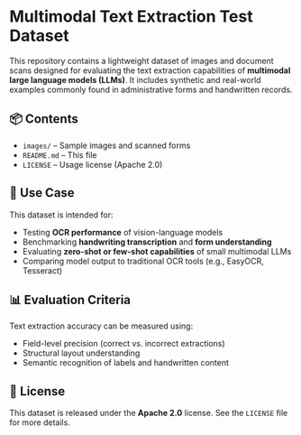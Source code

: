 # Multimodal Text Extraction Test Dataset

This repository contains a lightweight dataset of images and document scans designed for evaluating the text extraction capabilities of **multimodal large language models (LLMs)**. It includes synthetic and real-world examples commonly found in administrative forms and handwritten records.

## 📦 Contents

- `images/` – Sample images and scanned forms  
- `README.md` – This file  
- `LICENSE` – Usage license (Apache 2.0)

## 🧪 Use Case

This dataset is intended for:
- Testing **OCR performance** of vision-language models  
- Benchmarking **handwriting transcription** and **form understanding**  
- Evaluating **zero-shot or few-shot capabilities** of small multimodal LLMs  
- Comparing model output to traditional OCR tools (e.g., EasyOCR, Tesseract)

## 📊 Evaluation Criteria

Text extraction accuracy can be measured using:
- Field-level precision (correct vs. incorrect extractions)
- Structural layout understanding
- Semantic recognition of labels and handwritten content

## 📄 License

This dataset is released under the **Apache 2.0** license. See the `LICENSE` file for more details.
